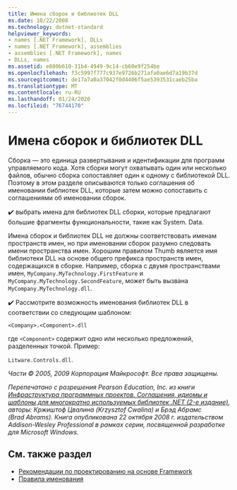 ```yaml
---
title: Имена сборок и библиотек DLL
ms.date: 10/22/2008
ms.technology: dotnet-standard
helpviewer_keywords:
- names [.NET Framework], DLLs
- names [.NET Framework], assemblies
- assemblies [.NET Framework], names
- DLLs, names
ms.assetid: e800b610-31b4-4949-9c14-cb60e9f254be
ms.openlocfilehash: f3c5997f777c937e9726b271afa0ae6d7a19b37d
ms.sourcegitcommit: de17a7a0a37042f0d4406f5ae5393531caeb25ba
ms.translationtype: MT
ms.contentlocale: ru-RU
ms.lasthandoff: 01/24/2020
ms.locfileid: "76744170"
---
```

# <a name="names-of-assemblies-and-dlls"></a>Имена сборок и библиотек DLL
Сборка — это единица развертывания и идентификации для программ управляемого кода. Хотя сборки могут охватывать один или несколько файлов, обычно сборка сопоставляет один к одному с библиотекой DLL. Поэтому в этом разделе описываются только соглашения об именовании библиотек DLL, которые затем можно сопоставить с соглашениями об именовании сборок.

 ✔️ выбрать имена для библиотек DLL сборки, которые предлагают большие фрагменты функциональности, такие как System. Data.

 Имена сборок и библиотек DLL не должны соответствовать именам пространств имен, но при именовании сборок разумно следовать имени пространства имен. Хорошим правилом Thumb является имя библиотеки DLL на основе общего префикса пространств имен, содержащихся в сборке. Например, сборка с двумя пространствами имен, `MyCompany.MyTechnology.FirstFeature` и `MyCompany.MyTechnology.SecondFeature`, может быть вызвана `MyCompany.MyTechnology.dll`.

 ✔️ Рассмотрите возможность именования библиотек DLL в соответствии со следующим шаблоном:

 `<Company>.<Component>.dll`

 где `<Component>` содержит одно или несколько предложений, разделенных точкой. Пример:

 `Litware.Controls.dll`.

 *Части © 2005, 2009 Корпорация Майкрософт. Все права защищены.*

 *Перепечатано с разрешения Pearson Education, Inc. из книги [Инфраструктура программных проектов. Соглашения, идиомы и шаблоны для многократно используемых библиотек .NET (2-е издание)](https://www.informit.com/store/framework-design-guidelines-conventions-idioms-and-9780321545619), авторы: Кржиштоф Цвалина (Krzysztof Cwalina) и Брэд Абрамс (Brad Abrams). Книга опубликована 22 октября 2008 г. издательством Addison-Wesley Professional в рамках серии, посвященной разработке для Microsoft Windows.*

## <a name="see-also"></a>См. также раздел

- [Рекомендации по проектированию на основе Framework](../../../docs/standard/design-guidelines/index.md)
- [Правила именования](../../../docs/standard/design-guidelines/naming-guidelines.md)
